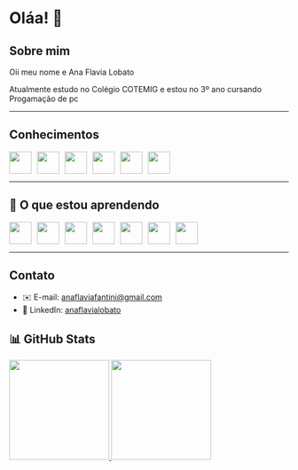 # Oláa! 👋

## Sobre mim

Oii meu nome e Ana Flavia Lobato

Atualmente estudo no Colégio COTEMIG e estou no 3º ano cursando Progamação de pc

---


##  Conhecimentos

<div style="display: flex; align-items: center; gap: 10px; flex-wrap: wrap;">
  
  <!-- Linguagens -->
  <img src="https://cdn.jsdelivr.net/gh/devicons/devicon/icons/csharp/csharp-original.svg" width="40" height="40" />
  <img src="https://cdn.jsdelivr.net/gh/devicons/devicon/icons/javascript/javascript-original.svg" width="40" height="40" />
  
  <!-- Banco de Dados -->
  <img src="https://cdn.jsdelivr.net/gh/devicons/devicon/icons/mysql/mysql-original.svg" width="40" height="40" />
  
  <!-- Desenvolvimento Web -->
  <img src="https://cdn.jsdelivr.net/gh/devicons/devicon/icons/html5/html5-original.svg" width="40" height="40" />
  <img src="https://cdn.jsdelivr.net/gh/devicons/devicon/icons/css3/css3-original.svg" width="40" height="40" />
  
  <!-- Ferramentas -->
  <img src="https://cdn.jsdelivr.net/gh/devicons/devicon/icons/google/google-original.svg" width="40" height="40" />
</div>


---

## 🌱 O que estou aprendendo

<div style="display: flex; align-items: center; gap: 10px; flex-wrap: wrap;">

  <!-- Aprendizados -->
  <img src="https://cdn.jsdelivr.net/gh/devicons/devicon/icons/python/python-original.svg" width="40" height="40" />
  <img src="https://cdn.jsdelivr.net/gh/devicons/devicon/icons/nodejs/nodejs-original.svg" width="40" height="40" />
  <img src="https://cdn.jsdelivr.net/gh/devicons/devicon/icons/flutter/flutter-original.svg" width="40" height="40" />
  <img src="https://cdn.jsdelivr.net/gh/devicons/devicon/icons/php/php-original.svg" width="40" height="40" />
  <img loading="lazy" src="https://cdn.jsdelivr.net/gh/devicons/devicon/icons/linux/linux-original.svg" width="40" height="40"/>
  <img loading="lazy" src="https://cdn.jsdelivr.net/gh/devicons/devicon/icons/github/github-original.svg" width="40" height="40"/>
  <img loading="lazy" src="https://cdn.jsdelivr.net/gh/devicons/devicon/icons/figma/figma-original.svg" width="40" height="40"/>


</div>

---

##  Contato

- ✉️ E-mail: [anaflaviafantini@gmail.com](anaflaviafantini@gmail.com)  
- 🔗 LinkedIn: [anaflavialobato](https://www.linkedin.com/in/anaflavialobato)



## 📊 GitHub Stats

<div>
<a href="https://github.com/seu-usuário-aqui">
<img loading="lazy" height="180em" src="https://github-readme-stats.vercel.app/api/top-langs/?username=Fafa2702&layout=compact&langs_count=7&theme=dracula"/>
<img loading="lazy" height="180em" src="https://github-readme-stats.vercel.app/api?username=Fafa2702&show_icons=true&theme=dracula&include_all_commits=true&count_private=true"/>

</div>
